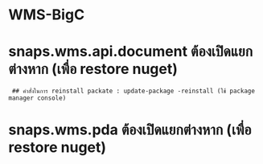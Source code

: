 # WMS-BigC
# snaps.wms.api.document ต้องเปิดแยกต่างหาก (เพื่อ restore nuget)
     ## คำสั่งในการ reinstall packate : update-package -reinstall (ใช้ package manager console)
# snaps.wms.pda ต้องเปิดแยกต่างหาก (เพื่อ restore nuget)